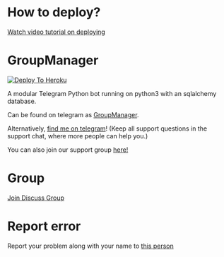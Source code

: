 # How to deploy?
[Watch video tutorial on deploying](https://youtu.be/gXXFpTAk6Vo)

# GroupManager

[![Deploy To Heroku](https://www.herokucdn.com/deploy/button.svg)](https://dashboard.heroku.com/new?template=https://github.com/Anmol-dot283/Kenshinn)

A modular Telegram Python bot running on python3 with an sqlalchemy database.

Can be found on telegram as [GroupManager](https://t.me/kenshingrouphelpbot).

Alternatively, [find me on telegram](https://t.me/krish1303y)! (Keep all support questions in the support chat, where more people can help you.)

You can also join our support group [here!](https://t.me/kenshingrouphelpbot)

# Group
[Join Discuss Group](https://t.me/giveaways_24hrs)

# Report error
Report your problem along with your name to [this person](https://t.me/krish1303y)
